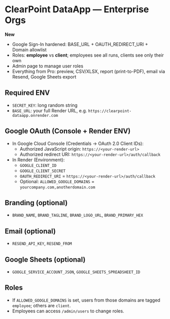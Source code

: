 # ClearPoint DataApp — Enterprise Orgs

**New**
- Google Sign-In hardened: BASE_URL + OAUTH_REDIRECT_URI + Domain allowlist
- Roles: **employee** vs **client**; employees see all runs, clients see only their own
- Admin page to manage user roles
- Everything from Pro: preview, CSV/XLSX, report (print-to-PDF), email via Resend, Google Sheets export

## Required ENV
- `SECRET_KEY`: long random string
- `BASE_URL`: your full Render URL, e.g. `https://clearpoint-dataapp.onrender.com`

## Google OAuth (Console + Render ENV)
- In Google Cloud Console (Credentials → OAuth 2.0 Client IDs):
  - Authorized JavaScript origin: `https://<your-render-url>`
  - Authorized redirect URI: `https://<your-render-url>/auth/callback`
- In Render (Environment):
  - `GOOGLE_CLIENT_ID`
  - `GOOGLE_CLIENT_SECRET`
  - `OAUTH_REDIRECT_URI` = `https://<your-render-url>/auth/callback`
  - Optional: `ALLOWED_GOOGLE_DOMAINS` = `yourcompany.com,anotherdomain.com`

## Branding (optional)
- `BRAND_NAME`, `BRAND_TAGLINE`, `BRAND_LOGO_URL`, `BRAND_PRIMARY_HEX`

## Email (optional)
- `RESEND_API_KEY`, `RESEND_FROM`

## Google Sheets (optional)
- `GOOGLE_SERVICE_ACCOUNT_JSON`, `GOOGLE_SHEETS_SPREADSHEET_ID`

## Roles
- If `ALLOWED_GOOGLE_DOMAINS` is set, users from those domains are tagged `employee`; others are `client`.
- Employees can access `/admin/users` to change roles.
